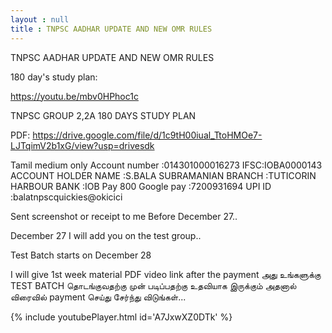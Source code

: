 ```yaml
---
layout : null
title : TNPSC AADHAR UPDATE AND NEW OMR RULES
---
```


TNPSC AADHAR UPDATE AND NEW OMR RULES

180 day's study plan:

https://youtu.be/mbv0HPhoc1c

TNPSC GROUP 2,2A 180 DAYS STUDY PLAN

PDF:
https://drive.google.com/file/d/1c9tH00iual_TtoHMOe7-LJTqimV2b1xG/view?usp=drivesdk

Tamil medium only 
Account number :014301000016273
IFSC:IOBA0000143
ACCOUNT HOLDER NAME :S.BALA SUBRAMANIAN 
BRANCH :TUTICORIN HARBOUR 
BANK :IOB
Pay 800
Google pay :7200931694
UPI ID :balatnpscquickies@okicici

Sent screenshot or receipt to me Before December 27.. 

December 27 I will add you on the test group..

Test Batch starts on December 28 

I will give 1st week material PDF video link after the payment 
அது உங்களுக்கு 
TEST BATCH தொடங்குவதற்கு முன் படிப்பதற்கு உதவியாக இருக்கும் அதனால் விரைவில் payment செய்து சேர்ந்து விடுங்கள்...



{% include youtubePlayer.html id='A7JxwXZ0DTk' %}
